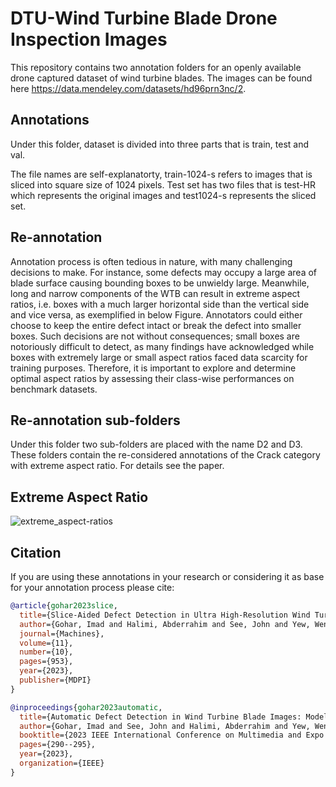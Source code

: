# DTU-Wind Turbine Blade Drone Inspection Images
This repository contains two annotation folders for an openly available drone captured dataset of wind turbine blades. The images can be found here https://data.mendeley.com/datasets/hd96prn3nc/2.

## Annotations
Under this folder, dataset is divided into three parts that is train, test and val.

The file names are self-explanatorty, train-1024-s refers to images that is sliced into square size of 1024 pixels. Test set has two files that is test-HR which represents the original images and test1024-s represents the sliced set.

## Re-annotation
Annotation process is often tedious in nature, with many challenging
decisions to make. For instance, some defects may occupy
a large area of blade surface causing bounding boxes to be
unwieldy large. Meanwhile, long and narrow components of
the WTB can result in extreme aspect ratios, i.e. boxes with a
much larger horizontal side than the vertical side and vice
versa, as exemplified in below Figure. Annotators could either
choose to keep the entire defect intact or break the defect into
smaller boxes. Such decisions are not without consequences;
small boxes are notoriously difficult to detect, as many findings
have acknowledged while boxes with extremely large
or small aspect ratios faced data scarcity for training purposes.
Therefore, it is important to explore and determine optimal
aspect ratios by assessing their class-wise performances on
benchmark datasets.

## Re-annotation sub-folders
Under this folder two sub-folders are placed with the name D2 and D3. These folders contain the re-considered annotations of the Crack category with extreme aspect ratio. For details see the paper.</p>


## Extreme Aspect Ratio
![extreme_aspect-ratios](https://user-images.githubusercontent.com/45845910/235831876-a0a045bf-f0a0-476f-94eb-d558f4e101b7.png)

## Citation
If you are using these annotations in your research or considering it as base for your annotation process please cite:

```bibtex
@article{gohar2023slice,
  title={Slice-Aided Defect Detection in Ultra High-Resolution Wind Turbine Blade Images},
  author={Gohar, Imad and Halimi, Abderrahim and See, John and Yew, Weng Kean and Yang, Cong},
  journal={Machines},
  volume={11},
  number={10},
  pages={953},
  year={2023},
  publisher={MDPI}
}

@inproceedings{gohar2023automatic,
  title={Automatic Defect Detection in Wind Turbine Blade Images: Model Benchmarks and Re-Annotations},
  author={Gohar, Imad and See, John and Halimi, Abderrahim and Yew, Weng Kean},
  booktitle={2023 IEEE International Conference on Multimedia and Expo Workshops (ICMEW)},
  pages={290--295},
  year={2023},
  organization={IEEE}
}
